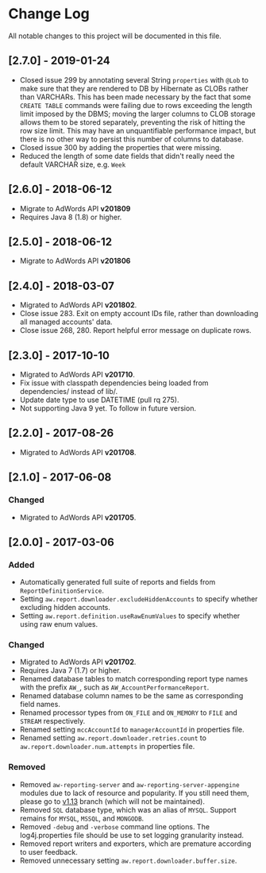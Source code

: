 # Change Log

All notable changes to this project will be documented in this file.
## [2.7.0] - 2019-01-24
- Closed issue 299 by annotating several String <code>properties</code> with <code>@Lob</code> to make sure that they are rendered to DB by Hibernate as CLOBs rather than VARCHARs. This has been made necessary by the fact that some <code>CREATE TABLE</code> commands were failing due to rows exceeding the length limit imposed by the DBMS; moving the larger columns to CLOB storage allows them to be stored separately, preventing the risk of hitting the row size limit. This may have an unquantifiable performance impact, but there is no other way to persist this number of columns to database.
- Closed issue 300 by adding the properties that were missing.
- Reduced the length of some date fields that didn't really need the default VARCHAR size, e.g. <code>Week</code>

## [2.6.0] - 2018-06-12
- Migrate to AdWords API **v201809**
- Requires Java 8 (1.8) or higher.

## [2.5.0] - 2018-06-12
- Migrate to AdWords API **v201806**

## [2.4.0] - 2018-03-07
- Migrated to AdWords API **v201802**.
- Close issue 283. Exit on empty account IDs file, rather than downloading all managed accounts' data.
- Close issue 268, 280. Report helpful error message on duplicate rows.

## [2.3.0] - 2017-10-10
- Migrated to AdWords API **v201710**.
- Fix issue with classpath dependencies being loaded from dependencies/ instead of lib/.
- Update date type to use DATETIME (pull rq 275).
- Not supporting Java 9 yet. To follow in future version.

## [2.2.0] - 2017-08-26
- Migrated to AdWords API **v201708**.

## [2.1.0] - 2017-06-08

### Changed
- Migrated to AdWords API **v201705**.

## [2.0.0] - 2017-03-06

### Added
- Automatically generated full suite of reports and fields from <code>ReportDefinitionService</code>.
- Setting <code>aw.report.downloader.excludeHiddenAccounts</code> to specify whether excluding hidden accounts.
- Setting <code>aw.report.definition.useRawEnumValues</code> to specify whether using raw enum values.

### Changed
- Migrated to AdWords API **v201702**.
- Requires Java 7 (1.7) or higher.
- Renamed database tables to match corresponding report type names with the prefix <code>AW_</code>, such as <code>AW_AccountPerformanceReport</code>.
- Renamed database column names to be the same as corresponding field names.
- Renamed processor types from <code>ON_FILE</code> and <code>ON_MEMORY</code> to <code>FILE</code> and <code>STREAM</code> respectively.
- Renamed setting <code>mccAccountId</code> to <code>managerAccountId</code> in properties file.
- Renamed setting <code>aw.report.downloader.retries.count</code> to <code>aw.report.downloader.num.attempts</code> in properties file.

### Removed
- Removed <code>aw-reporting-server</code> and <code>aw-reporting-server-appengine</code> modules due to lack of resource and popularity. If you still need them, please go to [v1.13](https://github.com/googleads/aw-reporting/tree/v1.13) branch (which will not be maintained).
- Removed <code>SQL</code> database type, which was an alias of <code>MYSQL</code>. Support remains for <code>MYSQL</code>, <code>MSSQL</code>, and <code>MONGODB</code>.
- Removed <code>-debug</code> and <code>-verbose</code> command line options. The log4j.properties file should be use to set logging granularity instead.
- Removed report writers and exporters, which are premature according to user feedback.
- Removed unnecessary setting <code>aw.report.downloader.buffer.size</code>.
